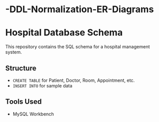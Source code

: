 # -DDL-Normalization-ER-Diagrams
# Hospital Database Schema

This repository contains the SQL schema for a hospital management system.

## Structure

- `CREATE TABLE` for Patient, Doctor, Room, Appointment, etc.
- `INSERT INTO` for sample data

## Tools Used
- MySQL Workbench


